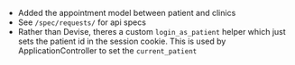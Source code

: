 - Added the appointment model between patient and clinics
- See `/spec/requests/` for api specs
- Rather than Devise, theres a custom `login_as_patient` helper which just sets the patient id in the session cookie. This is used by ApplicationController to set the `current_patient`
